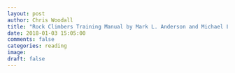 ```yaml
---
layout: post
author: Chris Woodall
title: "Rock Climbers Training Manual by Mark L. Anderson and Michael L. Anderson"
date: 2018-01-03 15:05:00
comments: false
categories: reading
image:
draft: false
---
```

